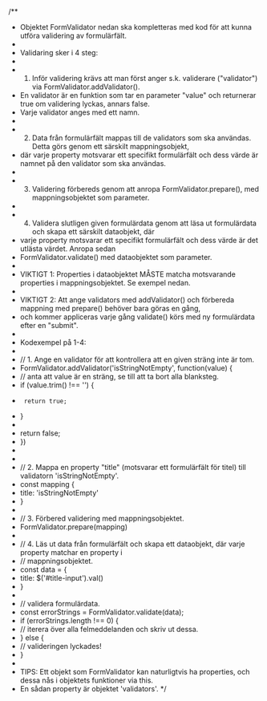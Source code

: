 /**
 * Objektet FormValidator nedan ska kompletteras med kod för att kunna utföra validering av formulärfält.
 *
 * Validaring sker i 4 steg:
 *
 * 1. Inför validering krävs att man först anger s.k. validerare ("validator") via FormValidator.addValidator().
 * En validator är en funktion som tar en parameter "value" och returnerar true om validering lyckas, annars false.
 * Varje validator anges med ett namn.
 *
 * 2. Data från formulärfält mappas till de validators som ska användas. Detta görs genom ett särskilt mappningsobjekt,
 * där varje property motsvarar ett specifikt formulärfält och dess värde är namnet på den validator som ska användas.
 *
 * 3. Validering förbereds genom att anropa FormValidator.prepare(), med mappningsobjektet som parameter.
 *
 * 4. Validera slutligen given formulärdata genom att läsa ut formulärdata och skapa ett särskilt dataobjekt, där
 * varje property motsvarar ett specifikt formulärfält och dess värde är det utlästa värdet. Anropa sedan
 * FormValidator.validate() med dataobjektet som parameter.
 *
 * VIKTIGT 1: Properties i dataobjektet MÅSTE matcha motsvarande properties i mappningsobjektet. Se exempel nedan.
 *
 * VIKTIGT 2: Att ange validators med addValidator() och förbereda mappning med prepare() behöver bara göras en gång,
 * och kommer appliceras varje gång validate() körs med ny formulärdata efter en "submit".
 *
 * Kodexempel på 1-4:
 *
 * // 1. Ange en validator för att kontrollera att en given sträng inte är tom.
 * FormValidator.addValidator('isStringNotEmpty', function(value) {
 *  // anta att value är en sträng, se till att ta bort alla blanksteg.
 *  if (value.trim() !== '') {
 *      return true;
 *  }
 * 
 *  return false;
 * })
 *
 *
 * // 2. Mappa en property "title" (motsvarar ett formulärfält för titel) till validatorn 'isStringNotEmpty'.
 * const mapping {
 *  title: 'isStringNotEmpty'
 * }
 *
 * // 3. Förbered validering med mappningsobjektet.
 * FormValidator.prepare(mapping)
 *
 * // 4. Läs ut data från formulärfält och skapa ett dataobjekt, där varje property matchar en property i
 * // mappningsobjektet.
 * const data = {
 *  title: $('#title-input').val()
 * }
 *
 * // validera formulärdata.
 * const errorStrings = FormValidator.validate(data);
 * if (errorStrings.length !== 0) {
 *  // iterera över alla felmeddelanden och skriv ut dessa.
 * } else {
 *  // valideringen lyckades!
 * }
 *
 * TIPS: Ett objekt som FormValidator kan naturligtvis ha properties, och dessa nås i objektets funktioner via this.
 * En sådan property är objektet 'validators'.
 */